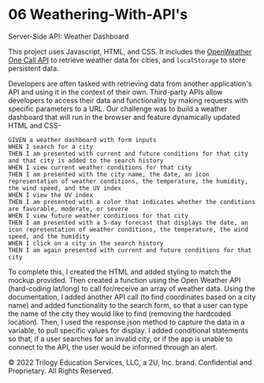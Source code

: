 # 06 Weathering-With-API's

Server-Side API: Weather Dashboard

This project uses Javascript, HTML, and CSS. It includes the [OpenWeather One Call API](https://openweathermap.org/api/one-call-api) to retrieve weather data for cities, and `localStorage` to store persistent data.

Developers are often tasked with retrieving data from another application's API and using it in the context of their own. Third-party APIs allow developers to access their data and functionality by making requests with specific parameters to a URL. Our challenge was to build a weather dashboard that will run in the browser and feature dynamically updated HTML and CSS-

```
GIVEN a weather dashboard with form inputs
WHEN I search for a city
THEN I am presented with current and future conditions for that city and that city is added to the search history
WHEN I view current weather conditions for that city
THEN I am presented with the city name, the date, an icon representation of weather conditions, the temperature, the humidity, the wind speed, and the UV index
WHEN I view the UV index
THEN I am presented with a color that indicates whether the conditions are favorable, moderate, or severe
WHEN I view future weather conditions for that city
THEN I am presented with a 5-day forecast that displays the date, an icon representation of weather conditions, the temperature, the wind speed, and the humidity
WHEN I click on a city in the search history
THEN I am again presented with current and future conditions for that city
```

To complete this, I created the HTML and added styling to match the mockup provided. Then created a function using the Open Weather API (hard-coding lat/long) to call for/receive an array of weather data. Using the documentation, I added another API call (to find coordinates based on a city name) and added functionality to the search form, so that a user can type the name of the city they would like to find (removing the hardcoded location). Then, I used the response.json method to capture the data in a variable, to pull specific values for display. I added conditional statements so that, if a user searches for an invalid city, or if the app is unable to connect to the API, the user would be informed through an alert.

© 2022 Trilogy Education Services, LLC, a 2U, Inc. brand. Confidential and Proprietary. All Rights Reserved.
